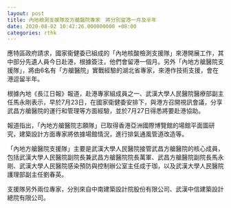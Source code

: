 ```yaml
---
layout: post
title: 內地檢測支援隊及方艙醫院專家　將分別留港一月及半年
date: 2020-08-02 10:42:26.000000000 +08:00
categories: rthk
---
```


應特區政府請求，國家衞健委已組成的「內地核酸檢測支援隊」來港開展工作，其中部分先遺人員今日赴港，根據簽注，他們會留港一個月。另外「內地方艙醫院支援隊」，將由6名有「方艙醫院」實戰經驗的湖北省專家，來港作技術支援，會在港逗留半年。

根據內地《長江日報》報道，赴港專家組成員之一、武漢大學人民醫院醫療部副主任馬永剛表示，早於7月23日，在國家衛健委安排下，與港方召開視訊會議，分享武昌方艙醫院的運行和管理等方面經驗，並於7月27日得悉將要赴港協助。

報道指出，「內地方艙醫院志願隊」已取得香港亞洲國際博覽館的場館平面圖研究，建築設計方面專家將依據場館情況，進行排氣通風管道改造等。

「內地方艙醫院支援隊」主要是武漢大學人民醫院接管武昌方艙醫院的核心成員，包括武漢大學人民醫院副院長兼武昌方艙醫院院長萬軍、武昌方艙醫院副院長馬永剛、武漢大學人民醫院感染預防與控制辦公室主任成于珈，以及武漢大學人民醫院護理部副主任劉春英。

支援隊另外兩位專家，分別來自中南建築設計院股份有限公司、武漢中信建築設計總院有限公司。
